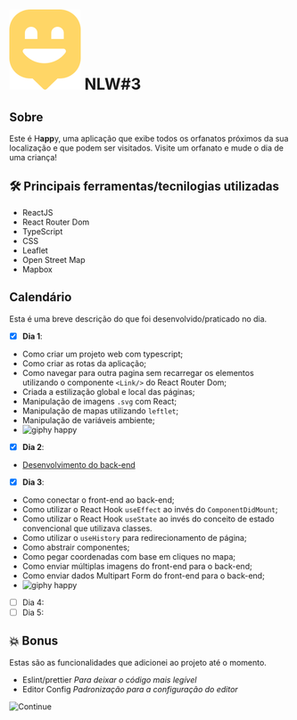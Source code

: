 

# ![Happy](/src/assets/map-marker.svg) NLW#3

## Sobre
Este é H**app**y, uma aplicação que exibe todos os orfanatos próximos da sua localização e que podem ser visitados. Visite um orfanato e mude o dia de uma criança!

## 🛠️  Principais ferramentas/tecnilogias utilizadas
- ReactJS
- React Router Dom
- TypeScript
- CSS
- Leaflet
- Open Street Map
- Mapbox

## Calendário
Esta é uma breve descrição do que foi desenvolvido/praticado no dia.
- [X] **Dia 1**:
- Como criar um projeto web com typescript;
- Como criar as rotas da aplicação;
- Como navegar para outra pagina sem recarregar os elementos utilizando o componente `<Link/>` do React Router Dom;
- Criada a estilização global e local das páginas;
- Manipulação de imagens `.svg` com React;
- Manipulação de mapas utilizando `leftlet`;
- Manipulação de variáveis ambiente;
- ![giphy happy](https://media.giphy.com/media/WO8Ip1VawZvaigcC4a/giphy.gif)

- [X] **Dia 2**:
- [Desenvolvimento do back-end](https://github.com/saleszera/happy-backend)
- [X] **Dia 3**:
- Como conectar o front-end ao back-end;
- Como utilizar o React Hook `useEffect` ao invés do `ComponentDidMount`;
- Como utilizar o React Hook `useState` ao invés do conceito de estado convencional que utilizava classes.
- Como utilizar o `useHistory` para redirecionamento de página;
- Como abstrair componentes;
- Como pegar coordenadas com base em cliques no mapa;
- Como enviar múltiplas imagens do front-end para o back-end;
- Como enviar dados Multipart Form do front-end para o back-end;
- ![giphy happy](https://media.giphy.com/media/oL6vZn8MRIaBKjo8jT/giphy.gif)
- [ ] Dia 4:
- [ ] Dia 5:

## 💥️ Bonus
Estas são as funcionalidades que adicionei ao projeto até o momento.
- Eslint/prettier
*Para deixar o código mais legível*
- Editor Config
*Padronização para a configuração do editor*

![Continue](https://media.giphy.com/media/l1J3IHzSUmCpXThqo/giphy.gif)
